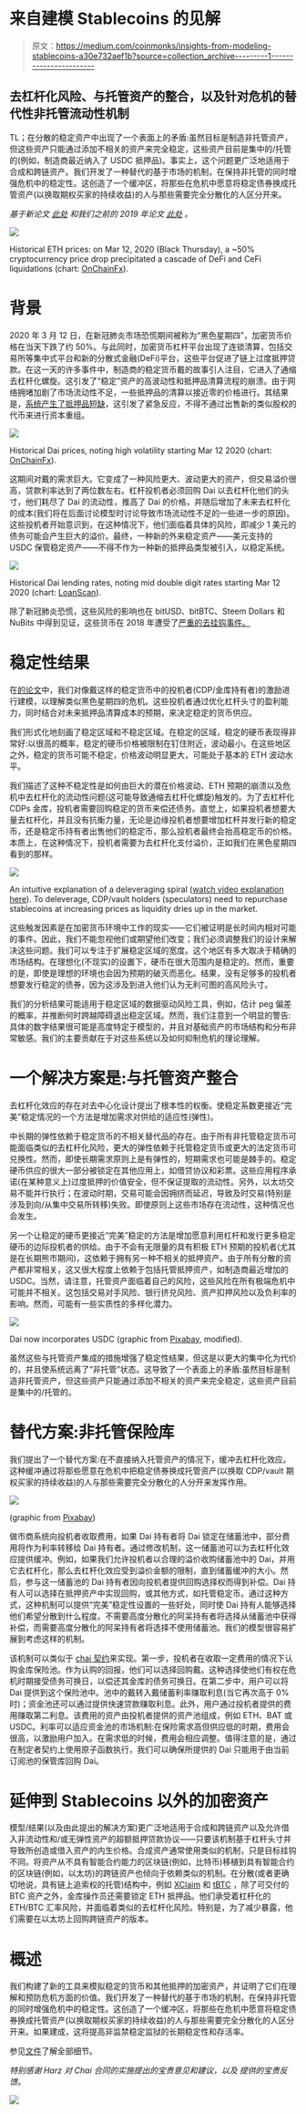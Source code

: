 # 来自建模 Stablecoins 的见解

> 原文：<https://medium.com/coinmonks/insights-from-modeling-stablecoins-a30e732aef1b?source=collection_archive---------1----------------------->

## 去杠杆化风险、与托管资产的整合，以及针对危机的替代性非托管流动性机制

TL；在分散的稳定资产中出现了一个表面上的矛盾:虽然目标是制造非托管资产，但这些资产只能通过添加不相关的资产来完全稳定，这些资产目前是集中的/托管的(例如，制造商最近纳入了 USDC 抵押品)。事实上，这个问题更广泛地适用于合成和跨链资产。我们开发了一种替代的基于市场的机制，在保持非托管的同时增强危机中的稳定性。这创造了一个缓冲区，将那些在危机中愿意将稳定债券换成托管资产(以换取期权买家的持续收益)的人与那些需要完全分散化的人区分开来。

*基于新论文* [*此处*](https://arxiv.org/abs/2004.01304) *和我们之前的 2019 年论文* [*此处*](https://arxiv.org/abs/1906.02152) *。*

![](img/d95d855a9aaa151665fb8a03c243f833.png)

Historical ETH prices: on Mar 12, 2020 (Black Thursday), a ~50% cryptocurrency price drop precipitated a cascade of DeFi and CeFi liquidations (chart: [OnChainFx](https://onchainfx.com/)).

# 背景

2020 年 3 月 12 日，在新冠肺炎市场恐慌期间被称为“黑色星期四”，加密货币价格在当天下跌了约 50%。与此同时，加密货币杠杆平台出现了连锁清算，包括交易所等集中式平台和新的分散式金融(DeFi)平台，这些平台促进了链上过度抵押贷款。在这一天的许多事件中，制造商的稳定货币戴的故事引人注目，它进入了通缩去杠杆化螺旋。这引发了“稳定”资产的高波动性和抵押品清算流程的崩溃。由于网络拥堵加剧了市场流动性不足，一些抵押品的清算以接近零的价格进行。其结果是，[系统产生了抵押品短缺](https://forum.makerdao.com/t/black-thursday-response-thread/1433)，这引发了紧急反应，不得不通过出售新的类似股权的代币来进行资本重组。

![](img/893863d2739c5f3cb8a2966bf796d350.png)

Historical Dai prices, noting high volatility starting Mar 12 2020 (chart: [OnChainFx](https://onchainfx.com/)).

这期间对戴的需求巨大。它变成了一种风险更大、波动更大的资产，但交易溢价很高，贷款利率达到了两位数左右。杠杆投机者必须回购 Dai 以去杠杆化他们的头寸，他们耗尽了 Dai 的流动性，推高了 Dai 的价格，并随后增加了未来去杠杆化的成本(我们将在后面讨论模型时讨论导致市场流动性不足的一些进一步的原因)。这些投机者开始意识到，在这种情况下，他们面临着具体的风险，即减少 1 美元的债务可能会产生巨大的溢价。最终，一种新的外来稳定资产——美元支持的 USDC 保管稳定资产——不得不作为一种新的抵押品类型被引入，以稳定系统。

![](img/5744c0d83c9ea0277547d8b6015915ba.png)

Historical Dai lending rates, noting mid double digit rates starting Mar 12 2020 (chart: [LoanScan](https://loanscan.io/)).

除了新冠肺炎恐慌，这些风险的影响也在 bitUSD、bitBTC、Steem Dollars 和 NuBits 中得到见证，这些货币在 2018 年遭受了[严重的去挂钩事件。](/coinmonks/the-state-of-stablecoins-update-2018-56fb82efe6de)

# 稳定性结果

在[的论文](https://arxiv.org/abs/2004.01304)中，我们对像戴这样的稳定货币中的投机者(CDP/金库持有者)的激励进行建模，以理解类似黑色星期四的危机。这些投机者通过优化杠杆头寸的盈利能力，同时结合对未来抵押品清算成本的预期，来决定稳定的货币供应。

我们形式化地刻画了稳定区域和不稳定区域。在稳定的区域，稳定的硬币表现得非常好:以很高的概率，稳定的硬币价格被限制在钉住附近，波动最小。在这些地区之外，稳定的货币可能不稳定，价格波动明显更大，可能处于基本的 ETH 波动水平。

我们描述了这种不稳定性是如何由巨大的潜在价格波动、ETH 预期的崩溃以及危机中去杠杆化的流动性问题(这可能导致通缩去杠杆化螺旋)触发的。为了去杠杆化 CDPs 金库，投机者需要回购稳定的货币来偿还债务。直觉上，如果投机者想要大量去杠杆化，并且没有抗衡力量，无论是边缘投机者想要增加杠杆并发行新的稳定币，还是稳定币持有者出售他们的稳定币，那么投机者最终会抬高稳定币的价格。本质上，在这种情况下，投机者需要为去杠杆化支付溢价，正如我们在黑色星期四看到的那样。

![](img/daffd2c4faa6b257882632699f318d1f.png)

An intuitive explanation of a deleveraging spiral ([watch video explanation here](https://www.youtube.com/embed/NxpsHA_5Lr4?start=1157&end=1225)). To deleverage, CDP/vault holders (speculators) need to repurchase stablecoins at increasing prices as liquidity dries up in the market.

这些触发因素是在加密货币环境中工作的现实——它们被证明是长时间内相对可能的事件。因此，我们不能忽视他们或期望他们改变；我们必须调整我们的设计来解决这些问题。我们可以专注于扩展稳定区域的宽度。这个地区有多大取决于精确的市场结构。在理想化(不现实)的设置下，硬币在很大范围内是稳定的。然而，重要的是，即使是理想的环境也会因为预期的破灭而恶化。结果，没有足够多的投机者想要发行稳定的债券，因为这涉及到进入他们认为无利可图的高风险头寸。

我们的分析结果可能适用于稳定区域的数据驱动风险工具，例如，估计 peg 偏差的概率，并推断何时跨越障碍退出稳定区域。然而，我们注意到一个明显的警告:具体的数字结果很可能是高度特定于模型的，并且对基础资产的市场结构和分布非常敏感。我们的主要贡献在于对这些系统以及如何抑制危机的理论理解。

# 一个解决方案是:与托管资产整合

去杠杆化效应的存在对去中心化设计提出了根本性的权衡。使稳定系数更接近“完美”稳定情况的一个方法是增加需求对供给的适应性(弹性)。

中长期的弹性依赖于稳定货币的不相关替代品的存在。由于所有非托管稳定货币可能面临类似的去杠杆化风险，更大的弹性依赖于托管稳定货币或更大的法定货币可兑换性。然而，即使长期需求原则上是有弹性的，短期需求也可能是棘手的。稳定硬币供应的很大一部分被锁定在其他应用上，如借贷协议和彩票。这些应用程序承诺(在某种意义上)过度抵押的价值安全，但不保证提取的流动性。另外，以太坊交易不能并行执行；在波动时期，交易可能会因拥挤而延迟，导致及时交易(特别是涉及到向/从集中交易所转移)失败。即使原则上这些市场存在流动性，这种情况也会发生。

另一个让稳定的硬币更接近“完美”稳定的方法是增加愿意利用杠杆和发行更多稳定硬币的边际投机者的供给。由于不会有无限量的具有积极 ETH 预期的投机者(尤其是在长期熊市期间)，这依赖于拥有另一种不相关的抵押资产。由于所有分散的资产都非常相关，这又很大程度上依赖于包括托管抵押资产，如制造商最近增加的 USDC。当然，请注意，托管资产面临着自己的风险，这些风险在所有极端危机中可能并不相关。这包括交易对手风险、银行挤兑风险、资产扣押风险以及负利率的影响。然而，可能有一些实质性的多样化潜力。

![](img/5ea66ba2c0838a217eaa4510b902e8d1.png)

Dai now incorporates USDC (graphic from [Pixabay](https://pixabay.com/illustrations/stones-one-above-the-other-isolated-4898999/), modified).

虽然这些与托管资产集成的措施增强了稳定性结果，但这是以更大的集中化为代价的，并且使系统远离了“非托管”状态。这导致了一个表面上的矛盾:虽然目标是制造非托管资产，但这些资产只能通过添加不相关的资产来完全稳定，这些资产目前是集中的/托管的。

# 替代方案:非托管保险库

我们提出了一个替代方案:在不直接纳入托管资产的情况下，缓冲去杠杆化效应。这种缓冲通过将那些愿意在危机中把稳定债券换成托管资产(以换取 CDP/vault 期权买家的持续收益)的人与那些需要完全分散化的人分开来发挥作用。

![](img/6645e3765a33fdb15010cd08a30f7a9b.png)

(graphic from [Pixabay](https://pixabay.com/photos/track-buffer-stop-train-railway-4954009/))

做市商系统向投机者收取费用，如果 Dai 持有者将 Dai 锁定在储蓄池中，部分费用将作为利率转移给 Dai 持有者。通过修改机制，这一储蓄池可以为去杠杆化效应提供缓冲。例如，如果我们允许投机者以合理的溢价收购储蓄池中的 Dai，并用它去杠杆化，那么去杠杆化效应受到溢价金额的限制，直到储蓄缓冲的大小。然后，参与这一储蓄池的 Dai 持有者因向投机者提供回购选择权而得到补偿。Dai 持有人可以选择在抵押资产中实现回购，或其他方式，如托管稳定币。通过这种方式，这种机制可以提供“完美”稳定性设置的一些好处，同时使 Dai 持有人能够选择他们希望分散到什么程度。不需要高度分散化的阿呆持有者将选择从储蓄池中获得补偿，而需要高度分散化的阿呆持有者将选择不使用储蓄池。我们的模型很容易扩展到考虑这样的机制。

该机制可以类似于 [chai 契约](https://chai.money/)来实现。第一步，投机者在收取一定费用的情况下认购金库保险池。作为认购的回报，他们可以选择回购戴。这种选择使他们有权在危机时期接受债务可换日，以偿还其金库的债务可换日。在第二步中，用户可以将 Dai 提供到这个保险池中。池中的戴转入戴储蓄利率赚取利息(当它再次高于 0%时)；资金池还可以通过提供快速贷款赚取利息。此外，用户通过投机者提供的费用赚取第二利息。该费用的资产由投机者提供的资产池组成，例如 ETH、BAT 或 USDC。利率可以适应资金池的市场机制:在保险需求高但供应低的时期，费用会很高，以激励用户加入。在需求低的时候，费用会相应调整。值得注意的是，通过在制定者契约上使用原子函数执行，我们可以确保所提供的 Dai 只能用于由当前订阅池的保管库回购 Dai。

# 延伸到 Stablecoins 以外的加密资产

模型/结果(以及由此提出的解决方案)更广泛地适用于合成和跨链资产以及允许借入非流动性和/或无弹性资产的超额抵押贷款协议——只要该机制基于杠杆头寸并导致所创造或借入资产的内生价格。合成资产通常使用类似的机制，只是目标挂钩不同。将资产从不具有智能合约能力的区块链(例如，比特币)移植到具有智能合约的区块链(例如，以太坊)的跨链资产也倾向于依赖类似的机制。在分散(或者更确切地说，具有链上追索权的托管)结构中，例如 [XClaim](https://eprint.iacr.org/2018/643.pdf) 和 [tBTC](https://tbtc.network/) ，除了可交付的 BTC 资产之外，金库操作员还需要锁定 ETH 抵押品。他们承受着杠杆化的 ETH/BTC 汇率风险，并面临着类似的去杠杆化风险。特别是，为了减少暴露，他们需要在以太坊上回购跨链资产的版本。

# 概述

我们构建了新的工具来模拟稳定的货币和其他抵押的加密资产，并证明了它们在理解和预防危机方面的价值。我们开发了一种替代的基于市场的机制，在保持非托管的同时增强危机中的稳定性。这创造了一个缓冲区，将那些在危机中愿意将稳定债券换成托管资产(以换取期权买家的持续收益)的人与那些需要完全分散化的人区分开来。如果建成，这将提高非监禁稳定监狱的长期稳定性和存活率。

参见[文件](https://arxiv.org/abs/2004.01304)了解全部细节。

*特别感谢 Harz 对 Chai 合同的实施提出的宝贵意见和建议，以及* *提供的宝贵反馈。*

[![](img/e9dbce386c4f90837b5db529a4c87766.png)](https://coincodecap.com)